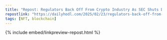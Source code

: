 ```yaml
---
title: "Repost: Regulators Back Off From Crypto Industry As SEC Shuts Down Investigation Into NFT Marketplace OpenSea - The Daily Hodl"
repostlink: "https://dailyhodl.com/2025/02/23/regulators-back-off-from-crypto-industry-as-sec-shuts-down-investigation-into-nft-marketplace-opensea/"
tags: [NFT, blockchain]
---
```


{% include embed/linkpreview-repost.html %}
